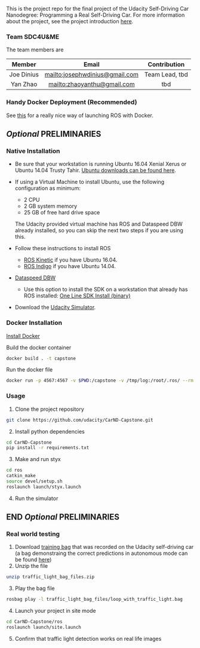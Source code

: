 This is the project repo for the final project of the Udacity Self-Driving Car Nanodegree: Programming a Real Self-Driving Car. For more information about the project, see the project introduction [here](https://classroom.udacity.com/nanodegrees/nd013/parts/6047fe34-d93c-4f50-8336-b70ef10cb4b2/modules/e1a23b06-329a-4684-a717-ad476f0d8dff/lessons/462c933d-9f24-42d3-8bdc-a08a5fc866e4/concepts/5ab4b122-83e6-436d-850f-9f4d26627fd9).

### Team SDC4U&ME 
The team members are

| Member          | Email           | Contribution  |
| :-------------: |:-------------:| :-----:|
| Joe Dinius      | <mailto:josephwdinius@gmail.com> | Team Lead, tbd |
| Yan Zhao      | <mailto:zhaoyanthu@gmail.com> |  tbd |
### Handy Docker Deployment (Recommended)
See [this](https://github.com/bydavy/CarND-Capstone-Docker) for a really nice way of launching ROS with Docker.

## *Optional* PRELIMINARIES

### Native Installation

* Be sure that your workstation is running Ubuntu 16.04 Xenial Xerus or Ubuntu 14.04 Trusty Tahir. [Ubuntu downloads can be found here](https://www.ubuntu.com/download/desktop).
* If using a Virtual Machine to install Ubuntu, use the following configuration as minimum:
  * 2 CPU
  * 2 GB system memory
  * 25 GB of free hard drive space

  The Udacity provided virtual machine has ROS and Dataspeed DBW already installed, so you can skip the next two steps if you are using this.

* Follow these instructions to install ROS
  * [ROS Kinetic](http://wiki.ros.org/kinetic/Installation/Ubuntu) if you have Ubuntu 16.04.
  * [ROS Indigo](http://wiki.ros.org/indigo/Installation/Ubuntu) if you have Ubuntu 14.04.
* [Dataspeed DBW](https://bitbucket.org/DataspeedInc/dbw_mkz_ros)
  * Use this option to install the SDK on a workstation that already has ROS installed: [One Line SDK Install (binary)](https://bitbucket.org/DataspeedInc/dbw_mkz_ros/src/81e63fcc335d7b64139d7482017d6a97b405e250/ROS_SETUP.md?fileviewer=file-view-default)
* Download the [Udacity Simulator](https://github.com/udacity/CarND-Capstone/releases/tag/v1.2).

### Docker Installation
[Install Docker](https://docs.docker.com/engine/installation/)

Build the docker container
```bash
docker build . -t capstone
```

Run the docker file
```bash
docker run -p 4567:4567 -v $PWD:/capstone -v /tmp/log:/root/.ros/ --rm -it capstone
```

### Usage

1. Clone the project repository
```bash
git clone https://github.com/udacity/CarND-Capstone.git
```

2. Install python dependencies
```bash
cd CarND-Capstone
pip install -r requirements.txt
```
3. Make and run styx
```bash
cd ros
catkin_make
source devel/setup.sh
roslaunch launch/styx.launch
```
4. Run the simulator

## END *Optional* PRELIMINARIES

### Real world testing
1. Download [training bag](https://drive.google.com/file/d/0B2_h37bMVw3iYkdJTlRSUlJIamM/view?usp=sharing) that was recorded on the Udacity self-driving car (a bag demonstraing the correct predictions in autonomous mode can be found [here](https://drive.google.com/open?id=0B2_h37bMVw3iT0ZEdlF4N01QbHc))
2. Unzip the file
```bash
unzip traffic_light_bag_files.zip
```
3. Play the bag file
```bash
rosbag play -l traffic_light_bag_files/loop_with_traffic_light.bag
```
4. Launch your project in site mode
```bash
cd CarND-Capstone/ros
roslaunch launch/site.launch
```
5. Confirm that traffic light detection works on real life images
